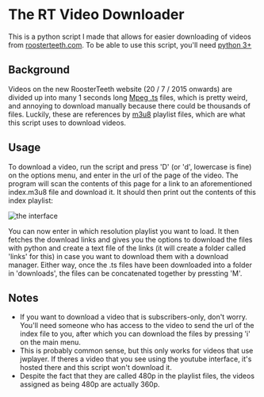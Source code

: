 # The RT Video Downloader
This is a python script I made that allows for easier downloading of videos from <a href="http://roosterteeth.com">roosterteeth.com</a>. To be able to use this script, you'll need <a href="https://www.python.org/">python 3+</a>
<h2>Background</h2>
Videos on the new RoosterTeeth website (20 / 7 / 2015 onwards) are divided up into many 1 seconds long <a href="https://en.wikipedia.org/wiki/MPEG_transport_stream">Mpeg .ts</a> files, which is pretty weird, and annoying to download manually because there could be thousands of files. Luckily, these are references by <a href="https://en.wikipedia.org/wiki/M3U">m3u8</a> playlist files, which are what this script uses to download videos.
<h2>Usage</h2>
To download a video, run the script and press 'D' (or 'd', lowercase is fine) on the options menu, and enter in the url of the page of the video. The program will scan the contents of this page for a link to an aforementioned index.m3u8 file and download it. It should then print out the contents of this index playlist:

![the interface](https://cloud.githubusercontent.com/assets/13566135/9007141/86a35d86-37e2-11e5-886f-8fb73491d2c4.png)

You can now enter in which resolution playlist you want to load. It then fetches the download links and gives you the options to download the files with python and create a text file of the links (it will create a folder called 'links' for this) in case you want to download them with a download manager. Either way, once the .ts files have been downloaded into a folder in 'downloads', the files can be concatenated together by pressting 'M'.

<h2>Notes</h2>

<ul>
<li>If you want to download a video that is subscribers-only, don't worry. You'll need someone who has access to the video to send the url of the index file to you, after which you can download the files by pressing 'i' on the main menu.
<li>This is probably common sense, but this only works for videos that use jwplayer. If theres a video that you see using the youtube interface, it's hosted there and this script won't download it.</li>
<li>Despite the fact that they are called 480p in the playlist files, the videos assigned as being 480p are actually 360p.</li>
</ul>
